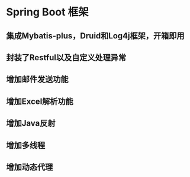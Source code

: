 # Spring Boot 框架
## 集成Mybatis-plus，Druid和Log4j框架，开箱即用
## 封装了Restful以及自定义处理异常
## 增加邮件发送功能
## 增加Excel解析功能
## 增加Java反射
## 增加多线程
## 增加动态代理
